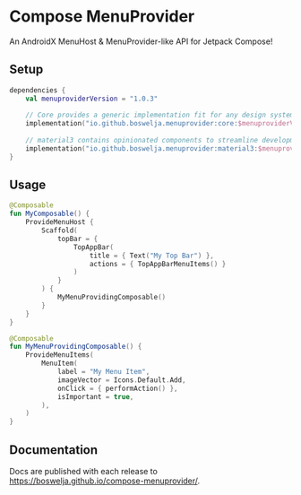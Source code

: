 # Compose MenuProvider

An AndroidX MenuHost & MenuProvider-like API for Jetpack Compose!

## Setup

```kt
dependencies {
    val menuproviderVersion = "1.0.3"
    
    // Core provides a generic implementation fit for any design system
    implementation("io.github.boswelja.menuprovider:core:$menuproviderVersion")
    
    // material3 contains opinionated components to streamline development
    implementation("io.github.boswelja.menuprovider:material3:$menuproviderVersion")
}
```

## Usage

```kotlin
@Composable
fun MyComposable() {
    ProvideMenuHost {
        Scaffold(
            topBar = {
                TopAppBar(
                    title = { Text("My Top Bar") },
                    actions = { TopAppBarMenuItems() }
                )
            }
        ) {
            MyMenuProvidingComposable()
        }
    }
}

@Composable
fun MyMenuProvidingComposable() {
    ProvideMenuItems(
        MenuItem(
            label = "My Menu Item",
            imageVector = Icons.Default.Add,
            onClick = { performAction() },
            isImportant = true,
        ),
    )
}
```

## Documentation

Docs are published with each release to https://boswelja.github.io/compose-menuprovider/.
